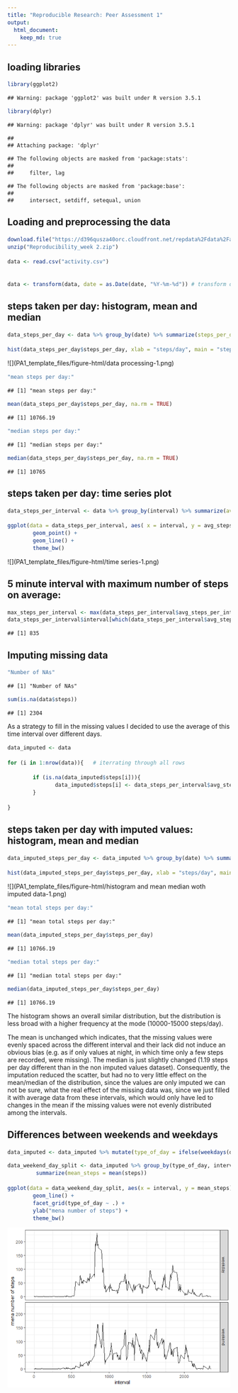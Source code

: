 ```yaml
---
title: "Reproducible Research: Peer Assessment 1"
output: 
  html_document:
    keep_md: true
---
```




## loading libraries


```r
library(ggplot2)
```

```
## Warning: package 'ggplot2' was built under R version 3.5.1
```

```r
library(dplyr)
```

```
## Warning: package 'dplyr' was built under R version 3.5.1
```

```
## 
## Attaching package: 'dplyr'
```

```
## The following objects are masked from 'package:stats':
## 
##     filter, lag
```

```
## The following objects are masked from 'package:base':
## 
##     intersect, setdiff, setequal, union
```

## Loading and preprocessing the data


```r
download.file("https://d396qusza40orc.cloudfront.net/repdata%2Fdata%2Factivity.zip", destfile = "Reproducibility_week 2.zip")
unzip("Reproducibility_week 2.zip")

data <- read.csv("activity.csv")


data <- transform(data, date = as.Date(date, "%Y-%m-%d")) # transform date to Date format
```

## steps taken per day: histogram, mean and median


```r
data_steps_per_day <- data %>% group_by(date) %>% summarize(steps_per_day = sum(steps))

hist(data_steps_per_day$steps_per_day, xlab = "steps/day", main = "steps/day")
```

![](PA1_template_files/figure-html/data processing-1.png)<!-- -->


```r
"mean steps per day:"
```

```
## [1] "mean steps per day:"
```

```r
mean(data_steps_per_day$steps_per_day, na.rm = TRUE)
```

```
## [1] 10766.19
```

```r
"median steps per day:"
```

```
## [1] "median steps per day:"
```

```r
median(data_steps_per_day$steps_per_day, na.rm = TRUE)
```

```
## [1] 10765
```

## steps taken per day: time series plot


```r
data_steps_per_interval <- data %>% group_by(interval) %>% summarize(avg_steps_per_interval = mean(steps, na.rm = TRUE))

ggplot(data = data_steps_per_interval, aes( x = interval, y = avg_steps_per_interval)) + 
        geom_point() +
        geom_line() +
        theme_bw()
```

![](PA1_template_files/figure-html/time series-1.png)<!-- -->

## 5 minute interval with maximum number of steps on average:


```r
max_steps_per_interval <- max(data_steps_per_interval$avg_steps_per_interval)
data_steps_per_interval$interval[which(data_steps_per_interval$avg_steps_per_interval == max_steps_per_interval)]
```

```
## [1] 835
```

## Imputing missing data


```r
"Number of NAs"
```

```
## [1] "Number of NAs"
```

```r
sum(is.na(data$steps)) 
```

```
## [1] 2304
```

As a strategy to fill in the missing values I decided to use the average of this time interval over different days.


```r
data_imputed <- data

for (i in 1:nrow(data)){   # iterrating through all rows
        
        if (is.na(data_imputed$steps[i])){
               data_imputed$steps[i] <- data_steps_per_interval$avg_steps_per_interval[which(data_steps_per_interval$interval == data_imputed$interval[i])]  # choosing the proper interval and assigning the corresponding mean steps
        }
        
}
```

## steps taken per day with imputed values: histogram, mean and median


```r
data_imputed_steps_per_day <- data_imputed %>% group_by(date) %>% summarize(steps_per_day = sum(steps))

hist(data_imputed_steps_per_day$steps_per_day, xlab = "steps/day", main = "steps/day (missing values imputed)")
```

![](PA1_template_files/figure-html/histogram and mean median woth imputed data-1.png)<!-- -->


```r
"mean total steps per day:"
```

```
## [1] "mean total steps per day:"
```

```r
mean(data_imputed_steps_per_day$steps_per_day)
```

```
## [1] 10766.19
```

```r
"median total steps per day:"
```

```
## [1] "median total steps per day:"
```

```r
median(data_imputed_steps_per_day$steps_per_day)
```

```
## [1] 10766.19
```
The histogram shows an overall similar distribution, but the distribution is less broad with a higher frequency at the mode (10000-15000 steps/day). 

The mean is unchanged which indicates, that the missing values were evenly spaced across the different interval and their lack did not induce an obvious bias (e.g. as if only values at night, in which time only a few steps are recorded, were missing). The median is just slightly changed (1.19 steps per day different than in the non imputed values dataset). Consequently, the imputation reduced the scatter, but had no to very little effect on the mean/median of the distribution, since the values are only imputed we can not be sure, what the real effect of the missing data was, since we just filled it with average data from these intervals, which would only have led to changes in the mean if the missing values were not evenly distributed among the intervals.

## Differences between weekends and weekdays


```r
data_imputed <- data_imputed %>% mutate(type_of_day = ifelse(weekdays(date) %in% c("Samstag", "Sonntag"), "weekend", "weekday")) %>% transform(type_of_day = factor(type_of_day))
```


```r
data_weekend_day_split <- data_imputed %>% group_by(type_of_day, interval) %>%
         summarize(mean_steps = mean(steps))

ggplot(data = data_weekend_day_split, aes(x = interval, y = mean_steps)) +
        geom_line() +
        facet_grid(type_of_day ~ .) +
        ylab("mena number of steps") +
        theme_bw()
```

![](PA1_template_files/figure-html/unnamed-chunk-5-1.png)<!-- -->

